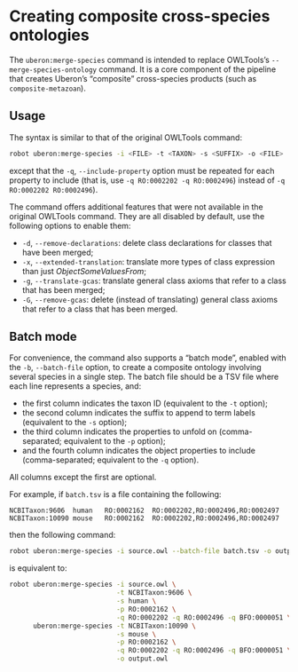 Creating composite cross-species ontologies
===========================================

The `uberon:merge-species` command is intended to replace OWLTools’s
`--merge-species-ontology` command. It is a core component of the
pipeline that creates Uberon’s “composite” cross-species products (such
as `composite-metazoan`).

Usage
-----
The syntax is similar to that of the original OWLTools command:

```sh
robot uberon:merge-species -i <FILE> -t <TAXON> -s <SUFFIX> -o <FILE>
```

except that the `-q`, `--include-property` option must be repeated for
each property to include (that is, use `-q RO:0002202 -q RO:0002496`)
instead of `-q RO:0002202 RO:0002496`).

The command offers additional features that were not available in the
original OWLTools command. They are all disabled by default, use the
following options to enable them:

* `-d`, `--remove-declarations`: delete class declarations for classes
  that have been merged;
* `-x`, `--extended-translation`: translate more types of class
  expression than just _ObjectSomeValuesFrom_;
* `-g`, `--translate-gcas`: translate general class axioms that refer to
  a class that has been merged;
* `-G`, `--remove-gcas`: delete (instead of translating) general class
  axioms that refer to a class that has been merged.
  
Batch mode
----------
For convenience, the command also supports a “batch mode”, enabled with
the `-b`, `--batch-file` option, to create a composite ontology
involving several species in a single step. The batch file should be a
TSV file where each line represents a species, and:

* the first column indicates the taxon ID (equivalent to the `-t`
  option);
* the second column indicates the suffix to append to term labels
  (equivalent to the `-s` option);
* the third column indicates the properties to unfold on
  (comma-separated; equivalent to the `-p` option);
* and the fourth column indicates the object properties to include
  (comma-separated; equivalent to the `-q` option).
  
All columns except the first are optional.

For example, if `batch.tsv` is a file containing the following:

```
NCBITaxon:9606	human	RO:0002162	RO:0002202,RO:0002496,RO:0002497
NCBITaxon:10090	mouse	RO:0002162	RO:0002202,RO:0002496,RO:0002497
```

then the following command:

```sh
robot uberon:merge-species -i source.owl --batch-file batch.tsv -o output.owl
```

is equivalent to:

```sh
robot uberon:merge-species -i source.owl \
                           -t NCBITaxon:9606 \
                           -s human \
                           -p RO:0002162 \
                           -q RO:0002202 -q RO:0002496 -q BFO:0000051 \
      uberon:merge-species -t NCBITaxon:10090 \
                           -s mouse \
                           -p RO:0002162 \
                           -q RO:0002202 -q RO:0002496 -q BFO:0000051 \
                           -o output.owl
```
